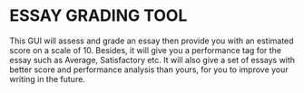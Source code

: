 # ESSAY GRADING TOOL

This GUI will assess and grade an essay then provide you with an estimated score on a scale of 10. Besides, it will give you a performance tag for the essay such as Average, Satisfactory etc. It will also give a set of essays with better score and performance analysis than yours, for you to improve your writing in the future.


